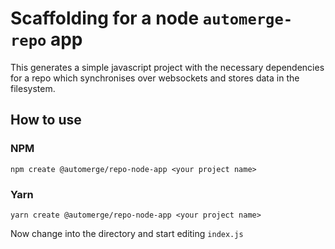 # Scaffolding for a node `automerge-repo` app

This generates a simple javascript project with the necessary dependencies for a repo which synchronises over websockets and stores data in the filesystem.

## How to use

### NPM

```
npm create @automerge/repo-node-app <your project name>
```

### Yarn

```
yarn create @automerge/repo-node-app <your project name>
```

Now change into the directory and start editing `index.js`


